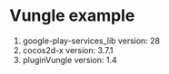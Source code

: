 # Vungle example


1. google-play-services_lib version: 28
2. cocos2d-x version: 3.7.1
3. pluginVungle version: 1.4


